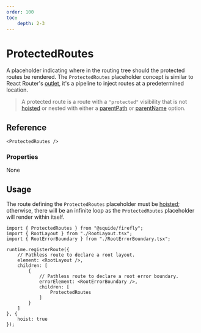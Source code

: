 ```yaml
---
order: 100
toc:
    depth: 2-3
---
```


# ProtectedRoutes

A placeholder indicating where in the routing tree should the protected routes be rendered. The `ProtectedRoutes` placeholder concept is similar to React Router's [outlet](https://reactrouter.com/en/main/components/outlet), it's a pipeline to inject routes at a predetermined location.

> A protected route is a route with a `"protected"` visibility that is not [hoisted](../runtime/runtime-class.md#register-an-hoisted-route) or nested with either a [parentPath](../runtime/runtime-class.md#register-nested-routes-under-an-existing-route) or [parentName](../runtime/runtime-class.md#register-a-named-route) option.

## Reference

```tsx
<ProtectedRoutes />
```

### Properties

None

## Usage

The route defining the `ProtectedRoutes` placeholder must be [hoisted](../runtime/runtime-class.md#register-an-hoisted-route); otherwise, there will be an infinite loop as the `ProtectedRoutes` placeholder will render within itself.

```tsx !#13,18 shell/src/register.tsx
import { ProtectedRoutes } from "@squide/firefly";
import { RootLayout } from "./RootLayout.tsx";
import { RootErrorBoundary } from "./RootErrorBoundary.tsx";

runtime.registerRoute({
    // Pathless route to declare a root layout.
    element: <RootLayout />,
    children: [
        {
            // Pathless route to declare a root error boundary.
            errorElement: <RootErrorBoundary />,
            children: [
                ProtectedRoutes
            ]
        }
    ]
}, {
    hoist: true
});
```
